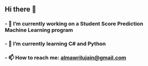 ## Hi there 👋
### - 🔭 I’m currently working on a Student Score Prediction Machine Learning program
### - 🌱 I’m currently learning C# and Python
### - 📫 How to reach me: [almawrilujain@gmail.com](mailto:almawrilujain@gmail.com)

<!--
**lujain06/lujain06** is a ✨ _special_ ✨ repository because its `README.md` (this file) appears on your GitHub profile.

Here are some ideas to get you started:

- 🔭 I’m currently working on ...
- 🌱 I’m currently learning ...
- 👯 I’m looking to collaborate on ...
- 🤔 I’m looking for help with ...
- 💬 Ask me about ...
- 📫 How to reach me: ...
- 😄 Pronouns: ...
- ⚡ Fun fact: ...
-->
